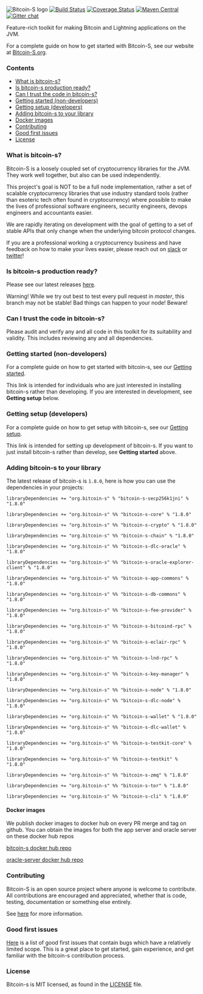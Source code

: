![Bitcoin-S logo](website/static/img/bitcoin-s-dark-logo.png)
[![Build Status](https://github.com/bitcoin-s/bitcoin-s/workflows/Release/badge.svg)](https://github.com/bitcoin-s/bitcoin-s/actions) [![Coverage Status](https://coveralls.io/repos/github/bitcoin-s/bitcoin-s/badge.svg?branch=master)](https://coveralls.io/github/bitcoin-s/bitcoin-s?branch=master) [![Maven Central](https://img.shields.io/badge/Maven%20Central-1.8.0-brightgreen.svg)](https://mvnrepository.com/artifact/org.bitcoin-s) [![Gitter chat](https://badges.gitter.im/gitterHQ/gitter.png)](https://gitter.im/bitcoin-s-core)

Feature-rich toolkit for making Bitcoin and Lightning applications on the JVM.

For a complete guide on how to get started with Bitcoin-S, see our website at [Bitcoin-S.org](https://bitcoin-s.org).

### Contents

- [What is bitcoin-s?](#what-is-bitcoin-s-)
- [Is bitcoin-s production ready?](#is-bitcoin-s-production-ready-)
- [Can I trust the code in bitcoin-s?](#can-i-trust-the-code-in-bitcoin-s-)
- [Getting started (non-developers)](#getting-started--non-developers-)
- [Getting setup (developers)](#getting-setup--developers-)
- [Adding bitcoin-s to your library](#adding-bitcoin-s-to-your-library)
- [Docker images](#docker-images)
- [Contributing](#contributing)
- [Good first issues](#good-first-issues)
- [License](#license)


### What is bitcoin-s?

Bitcoin-S is a loosely coupled set of cryptocurrency libraries for the JVM. They work well together, but also can be used independently. 

This project's goal is NOT to be a full node implementation, rather a set of scalable cryptocurrency libraries that use industry standard tools (rather than esoteric tech often found in cryptocurrency) where possible to make the lives of professional software engineers, security engineers, devops engineers and accountants easier. 

We are rapidly iterating on development with the goal of getting to a set of stable APIs that only change when the underlying bitcoin protocol changes.

If you are a professional working a cryptocurrency business and have feedback on how to make your lives easier, please reach 
out on [slack](https://suredbits.slack.com/ssb/redirect) or [twitter](https://twitter.com/Chris_Stewart_5/)!


### Is bitcoin-s production ready?

Please see our latest releases [here](https://github.com/bitcoin-s/bitcoin-s/actions/workflows/release.yml).

Warning! While we try out best to test every pull request in *master*, this branch may not be stable! Bad things can happen to your node! Beware! 

### Can I trust the code in bitcoin-s?

Please audit and verify any and all code in this toolkit for its suitability and validity. This includes reviewing any and all dependencies.

### Getting started (non-developers)

For a complete guide on how to get started with bitcoin-s, see our [Getting started](https://bitcoin-s.org/docs/getting-started).

This link is intended for individuals who are just interested in installing bitcoin-s rather than developing. If you are interested in development, see **Getting setup** below.

### Getting setup (developers)

For a complete guide on how to get setup with bitcoin-s, see our [Getting setup](https://bitcoin-s.org/docs/getting-setup).

This link is intended for setting up development of bitcoin-s. If you want to just install bitcoin-s rather than develop, see **Getting started** above.

### Adding bitcoin-s to your library

The latest release of bitcoin-s is `1.8.0`, here is how you can use the dependencies in your projects:

```
libraryDependencies += "org.bitcoin-s" % "bitcoin-s-secp256k1jni" % "1.8.0"

libraryDependencies += "org.bitcoin-s" %% "bitcoin-s-core" % "1.8.0"

libraryDependencies += "org.bitcoin-s" %% "bitcoin-s-crypto" % "1.8.0"

libraryDependencies += "org.bitcoin-s" %% "bitcoin-s-chain" % "1.8.0"

libraryDependencies += "org.bitcoin-s" %% "bitcoin-s-dlc-oracle" % "1.8.0"

libraryDependencies += "org.bitcoin-s" %% "bitcoin-s-oracle-explorer-client" % "1.8.0"

libraryDependencies += "org.bitcoin-s" %% "bitcoin-s-app-commons" % "1.8.0"

libraryDependencies += "org.bitcoin-s" %% "bitcoin-s-db-commons" % "1.8.0"

libraryDependencies += "org.bitcoin-s" %% "bitcoin-s-fee-provider" % "1.8.0"

libraryDependencies += "org.bitcoin-s" %% "bitcoin-s-bitcoind-rpc" % "1.8.0"

libraryDependencies += "org.bitcoin-s" %% "bitcoin-s-eclair-rpc" % "1.8.0"

libraryDependencies += "org.bitcoin-s" %% "bitcoin-s-lnd-rpc" % "1.8.0"

libraryDependencies += "org.bitcoin-s" %% "bitcoin-s-key-manager" % "1.8.0"

libraryDependencies += "org.bitcoin-s" %% "bitcoin-s-node" % "1.8.0"

libraryDependencies += "org.bitcoin-s" %% "bitcoin-s-dlc-node" % "1.8.0"

libraryDependencies += "org.bitcoin-s" %% "bitcoin-s-wallet" % "1.8.0"

libraryDependencies += "org.bitcoin-s" %% "bitcoin-s-dlc-wallet" % "1.8.0"

libraryDependencies += "org.bitcoin-s" %% "bitcoin-s-testkit-core" % "1.8.0"

libraryDependencies += "org.bitcoin-s" %% "bitcoin-s-testkit" % "1.8.0"

libraryDependencies += "org.bitcoin-s" %% "bitcoin-s-zmq" % "1.8.0"

libraryDependencies += "org.bitcoin-s" %% "bitcoin-s-tor" % "1.8.0"

libraryDependencies += "org.bitcoin-s" %% "bitcoin-s-cli" % "1.8.0"

```

#### Docker images

We publish docker images to docker hub on every PR merge and tag on github.
You can obtain the images for both the app server and oracle server on these
docker hub repos

[bitcoin-s docker hub repo](https://hub.docker.com/r/bitcoinscala/bitcoin-s-server/tags?page=1&ordering=last_updated)

[oracle-server docker hub repo](https://hub.docker.com/r/bitcoinscala/bitcoin-s-oracle-server/tags?page=1&ordering=last_updated)

### Contributing

Bitcoin-S is an open source project where anyone is welcome to contribute. All contributions are encouraged and appreciated, whether that is code, testing, documentation or something else entirely.

See [here](https://bitcoin-s.org/docs/contributing) for more information.

### Good first issues

[Here](https://github.com/bitcoin-s/bitcoin-s/issues?q=is%3Aopen+is%3Aissue+label%3A%22good+first+issue%22) is a list of good first issues that contain bugs which have a relatively limited scope. This is a great place to get started, gain experience, and get familiar with the bitcoin-s contribution process.

### License

Bitcoin-s is MIT licensed, as found in the [LICENSE](LICENSE) file.